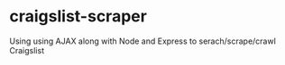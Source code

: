 # craigslist-scraper

Using using AJAX along with Node and Express to serach/scrape/crawl Craigslist
